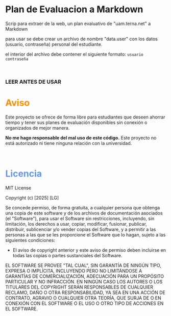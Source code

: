 # Plan de Evaluacion a Markdown

Scrip para extraer de la web, un plan evaluativo de "uam.terna.net" a Markdown


para usar se debe crear un archivo de nombre "data.user" con los datos (usuario, contraseña) personal del estudiante.

el interior del archivo debe contener el siguiente formato:
`
  usuario
  contraseña
`

<br>

### LEER ANTES DE USAR

# <b style="color:darkorange">Aviso</b>
Este proyecto se ofrece de forma libre para estudiantes que deseen ahorrar tiempo y tener sus planes de evaluación disponibles sin conexión o organizados de mejor manera. 

**No me hago responsable del mal uso de este código.** Este proyecto no está autorizado ni tiene ninguna relación con la universidad.

<br>

# <b style="color:cornflowerblue">Licencia</b>
MIT License

Copyright (c) [2025] [LG]

Se concede permiso, de forma gratuita, a cualquier persona que obtenga una copia de este software y de los archivos de documentación asociados (el "Software"), para usar el Software sin restricciones, incluyendo, sin limitación, los derechos a usar, copiar, modificar, fusionar, publicar, distribuir, sublicenciar y/o vender copias del Software, y a permitir a las personas a las que se les proporcione el Software que lo hagan, sujeto a las siguientes condiciones:

- El aviso de copyright anterior y este aviso de permiso deben incluirse en todas las copias o partes sustanciales del Software.

EL SOFTWARE SE PROVEE "TAL CUAL", SIN GARANTÍA DE NINGÚN TIPO, EXPRESA O IMPLÍCITA, INCLUYENDO PERO NO LIMITÁNDOSE A GARANTÍAS DE COMERCIALIZACIÓN, ADECUACIÓN PARA UN PROPÓSITO PARTICULAR Y NO INFRACCIÓN. EN NINGÚN CASO LOS AUTORES O LOS TITULARES DEL COPYRIGHT SERÁN RESPONSABLES DE CUALQUIER RECLAMO, DAÑO O OTRA RESPONSABILIDAD, YA SEA EN UNA ACCIÓN DE CONTRATO, AGRAVIO O CUALQUIER OTRA TEORÍA, QUE SURJA DE O EN CONEXIÓN CON EL SOFTWARE O EL USO O OTRO TIPO DE ACCIONES EN EL SOFTWARE.
